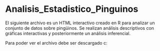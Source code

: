 # Analisis_Estadistico_Pinguinos
El siguiente archivo es un HTML interactivo creado en R para analizar un conjunto de datos sobre pingüinos. Se realizan análisis descriptivos con gráficas interactivas y posteriormente un análisis inferencial.

Para poder ver el archivo debe ser descargado c: 

